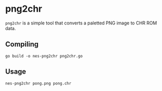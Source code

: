 # png2chr

`png2chr` is a simple tool that converts a paletted PNG image to CHR ROM data.

## Compiling

```
go build -o nes-png2chr png2chr.go
```

## Usage

```
nes-png2chr pong.png pong.chr
```
